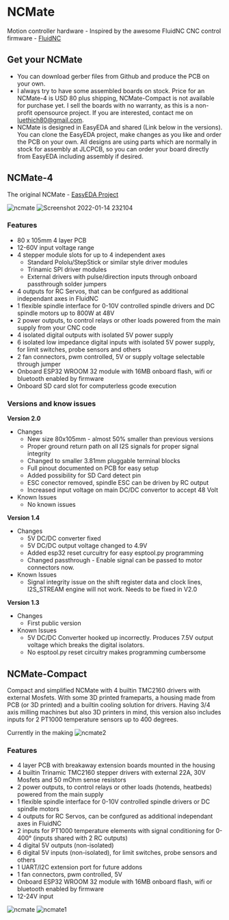 # NCMate
Motion controller hardware - Inspired by the awesome FluidNC CNC control firmware - [FluidNC](https://github.com/bdring/FluidNC)

## Get your NCMate
- You can download gerber files from Github and produce the PCB on your own.
- I always try to have some assembled boards on stock. Price for an NCMate-4 is USD 80 plus shipping, NCMate-Compact is not available for purchase yet. I sell the boards with no warranty, as this is a non-profit opensource project. If you are interested, contact me on luethich80@gmail.com.
- NCMate is designed in EasyEDA and shared (Link below in the versions). You can clone the EasyEDA project, make changes as you like and order the PCB on your own. All designs are using parts which are normally in stock for assembly at JLCPCB, so you can order your board directly from EasyEDA including assembly if desired.

## NCMate-4
The original NCMate - [EasyEDA Project](https://easyeda.com/luethich80/FlowNC-MK1)

![ncmate](https://user-images.githubusercontent.com/10495848/149769465-21a75326-9e9b-4797-91b3-03a04f27d214.PNG)
![Screenshot 2022-01-14 232104](https://user-images.githubusercontent.com/10495848/149595124-2cef6f00-db7b-41f9-9f9f-2b125e5c1391.png)


### Features
- 80 x 105mm 4 layer PCB
- 12-60V input voltage range
- 4 stepper module slots for up to 4 independent axes
  - Standard Pololu/StepStick or similar style driver modules
  - Trinamic SPI driver modules 
  - External drivers with pulse/direction inputs through onboard passthrough solder jumpers
- 4 outputs for RC Servos, that can be confgured as additional independant axes in FluidNC
- 1 flexible spindle interface for 0-10V controlled spindle drivers and DC spindle motors up to 800W at 48V
- 2 power outputs, to control relays or other loads powered from the main supply from your CNC code
- 4 isolated digital outputs with isolated 5V power supply
- 6 isolated low impedance digital inputs with isolated 5V power supply, for limit switches, probe sensors and others
- 2 fan connectors, pwm controlled, 5V or supply voltage selectable through jumper
- Onboard ESP32 WROOM 32 module with 16MB onboard flash, wifi or bluetooth enabled by firmware
- Onboard SD card slot for computerless gcode execution

### Versions and know issues
**Version 2.0**
- Changes
  - New size 80x105mm - almost 50% smaller than previous versions
  - Proper ground return path on all I2S signals for proper signal integrity
  - Changed to smaller 3.81mm pluggable terminal blocks
  - Full pinout documented on PCB for easy setup
  - Added possibility for SD Card detect pin
  - ESC conector removed, spindle ESC can be driven by RC output
  - Increased input voltage on main DC/DC convertor to accept 48 Volt
- Known Issues
  - No known issues
   
**Version 1.4**
- Changes
  - 5V DC/DC converter fixed
  - 5V DC/DC output voltage changed to 4.9V
  - Added esp32 reset curcuitry for easy esptool.py programming
  - Changed passthrough - Enable signal can be passed to motor connectors now.
- Known Issues
  - Signal integrity issue on the shift register data and clock lines, I2S_STREAM engine will not work. Needs to be fixed in V2.0
    
**Version 1.3**
- Changes
  - First public version
- Known Issues
  - 5V DC/DC Converter hooked up incorrectly. Produces 7.5V output voltage which breaks the digital isolators. 
  - No esptool.py reset circuitry makes programming cumbersome

## NCMate-Compact
Compact and simplified NCMate with 4 builtin TMC2160 drivers with external Mosfets. With some 3D printed frameparts, a housing made from PCB (or 3D printed) and a builtin cooling solution for drivers. Having 3/4 axis milling machines but also 3D printers in mind, this version also includes inputs for 2 PT1000 temperature sensors up to 400 degrees.

Currently in the making
![ncmate2](https://user-images.githubusercontent.com/10495848/146914244-e0b16172-439c-4a77-bbba-217d4d8f1afe.PNG)

### Features
- 4 layer PCB with breakaway extension boards mounted in the housing
- 4 builtin Trinamic TMC2160 stepper drivers with external 22A, 30V Mosfets and 50 mOhm sense resistors
- 2 power outputs, to control relays or other loads (hotends, heatbeds) powered from the main supply
- 1 flexible spindle interface for 0-10V controlled spindle drivers or DC spindle motors
- 4 outputs for RC Servos, can be confgured as additional independant axes in FluidNC
- 2 inputs for PT1000 temperature elements with signal conditioning for 0-400° (inputs shared with 2 RC outputs)
- 4 digital 5V outputs (non-isolated)
- 6 digital 5V inputs (non-isolated), for limit switches, probe sensors and others
- 1 UART/I2C extension port for future addons
- 1 fan connectors, pwm controlled, 5V
- Onboard ESP32 WROOM 32 module with 16MB onboard flash, wifi or bluetooth enabled by firmware
- 12-24V input

![ncmate](https://user-images.githubusercontent.com/10495848/146912140-d73c5b70-023b-4a24-9184-9bc47ff6aa2a.PNG)
![ncmate1](https://user-images.githubusercontent.com/10495848/146914071-42d23ce2-1617-43a5-b2f2-456debf382c0.PNG)




